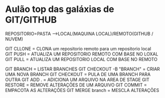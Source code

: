 # Aulão top das galáxias de GIT/GITHUB	

REPOSITORIO=PASTA
-->LOCAL(MAQUINA LOCAL)/REMOTO(GITHUB / NUVEM)

GIT CLLONE = CLONA um repositorio remoto para um repositorio local	
GIT PUSH = ATUALIZA UM REPOSITORIO REMOTO COM BASE NO LOXAL
GIT PULL = ATUALIZA UM REPOSITORIO LOCAL COM BASE NO REMOTO

GIT BRANCH = LISTAR BRANCHES
GIT CHECKOUT -B "BRANCH" = CRIAR UMA NOVA BRANCH
GIT CHECKOUT = PULA DE UMA BRANCH PARA OUTRA
GIT ADD . = ADICIONA UM ARQUIVO NA AREA DE STAGE 
GIT RESTORE = REMOVE ALTERAÇÕES DE UM ARQUIVO
GIT COMMIT = EMPACOTA AS ALTERAÇÕES
GIT MERGE branch = MESCLA ALTERAÇÕES
